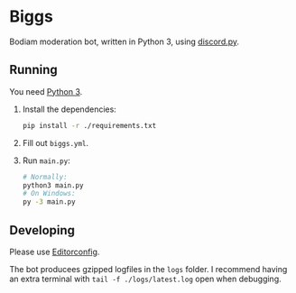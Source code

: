 Biggs
=====

Bodiam moderation bot, written in Python 3, using [discord.py](https://github.com/Rapptz/discord.py).

## Running

You need [Python 3](https://www.python.org/).

1. Install the dependencies:

    ```sh
    pip install -r ./requirements.txt
    ```

2. Fill out `biggs.yml`.

3. Run `main.py`:

    ```sh
    # Normally:
    python3 main.py
    # On Windows:
    py -3 main.py
    ```

## Developing

Please use [Editorconfig](https://editorconfig.org/).

The bot producees gzipped logfiles in the `logs` folder. I recommend having an extra terminal with `tail -f ./logs/latest.log` open when debugging.
